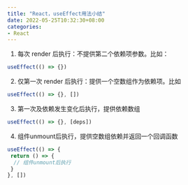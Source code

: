 ```yaml
---
title: "React，useEffect用法小结"
date: 2022-05-25T10:32:30+08:00
categories:
- React
---
```


1. 每次 render 后执行：不提供第二个依赖项参数。比如：

```js
useEffect(() => {})
```

2. 仅第一次 render 后执行：提供一个空数组作为依赖项。比如

```js
useEffect(() => {}, [])
```

3. 第一次及依赖发生变化后执行，提供依赖数组

```js
useEffect(() => {}, [deps])
```

4. 组件unmount后执行，提供空数组依赖并返回一个回调函数

```js
useEffect(() => {
 return () => {
  // 组件unmount后执行
 }
}, [])
```
